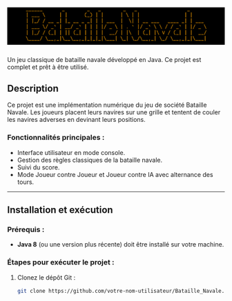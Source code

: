 # 	![alt text](logo/banniere%20bataille%20navale.png)
Un jeu classique de bataille navale développé en Java. Ce projet est complet et prêt à être utilisé.

## Description
Ce projet est une implémentation numérique du jeu de société Bataille Navale. Les joueurs placent leurs navires sur une grille et tentent de couler les navires adverses en devinant leurs positions.

### Fonctionnalités principales :
- Interface utilisateur en mode console.
- Gestion des règles classiques de la bataille navale.
- Suivi du score.
- Mode Joueur contre Joueur et Joueur contre IA avec alternance des tours.

---

## Installation et exécution
### Prérequis :
- **Java 8** (ou une version plus récente) doit être installé sur votre machine.

### Étapes pour exécuter le projet :
1. Clonez le dépôt Git :
   ```bash
   git clone https://github.com/votre-nom-utilisateur/Bataille_Navale.git

